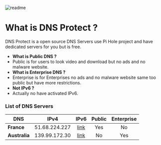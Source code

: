 ![readme](https://user-images.githubusercontent.com/36028424/40330477-9df2c2e0-5d7f-11e8-8ac8-511d719a5eae.png)

# What is DNS Protect ?

DNS Protect is a open source DNS Servers use Pi Hole project and have dedicated servers for you but is free.

* **What is Public DNS ?**
* Public is for users to look video and download but no ads and no malware website.
* **What is Enterprise DNS ?**
* Enterprise is for Enterprises no ads and no malware website same too public but have more restrictions.
* **Not IPv6 ?**
* Actually no have activated IPv6.


### List of DNS Servers

DNS | IPv4 | IPv6 | Public | Enterprise
---------------- |:------:|:---------:|:--------------:|:-------------:
**France** | 51.68.224.227 | [link](http://51.68.224.227/) | Yes | No
**Australia** | 139.99.172.30 | [link](http://139.99.172.30/) | No | Yes
